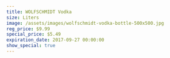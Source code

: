 ```yaml
---
title: WOLFSCHMIDT Vodka
size: Liters
image: /assets/images/wolfschmidt-vodka-bottle-500x500.jpg
reg_price: $9.99
special_price: $5.49
expiration_date: 2017-09-27 00:00:00
show_special: true
---
```



